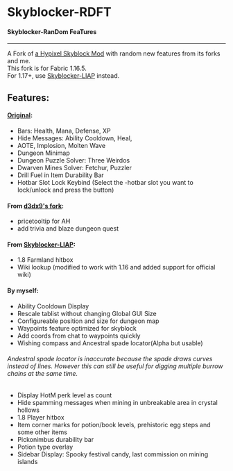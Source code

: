 # Skyblocker-RDFT
#### Skyblocker-RanDom FeaTures
----
A Fork of [a Hypixel Skyblock Mod](https://github.com/Kraineff/Skyblocker) with random new features from its forks and me.  
This fork is for Fabric 1.16.5.  
For 1.17+, use [Skyblocker-LIAP](https://modrinth.com/mod/skyblocker-liap) instead.
## Features:
#### [Original](https://github.com/Kraineff/Skyblocker):
- Bars: Health, Mana, Defense, XP
- Hide Messages: Ability Cooldown, Heal,
- AOTE, Implosion, Molten Wave
- Dungeon Minimap
- Dungeon Puzzle Solver: Three Weirdos
- Dwarven Mines Solver: Fetchur, Puzzler
- Drill Fuel in Item Durability Bar
- Hotbar Slot Lock Keybind (Select the -hotbar slot you want to lock/unlock and press the button)
#### From [d3dx9's fork](https://github.com/d3dx9/Skyblocker):
- pricetooltip for AH
- add trivia and blaze dungeon quest
#### From [Skyblocker-LIAP](https://github.com/SkyblockerMod/Skyblocker):
- 1.8 Farmland hitbox
- Wiki lookup (modified to work with 1.16 and added support for official wiki)
#### By myself:
- Ability Cooldown Display
- Rescale tablist without changing Global GUI Size
- Configureable position and size for dungeon map
- Waypoints feature optimized for skyblock
- Add coords from chat to waypoints quickly
- Wishing compass and Ancestral spade locator(Alpha but usable)  
######    Andestral spade locator is inaccurate because the spade draws curves instead of lines. However this can still be useful for digging multiple burrow chains at the same time.
- Display HotM perk level as count
- Hide spamming messages when mining in unbreakable area in crystal hollows
- 1.8 Player hitbox
- Item corner marks for potion/book levels, prehistoric egg steps and some other items
- Pickonimbus durability bar
- Potion type overlay
- Sidebar Display: Spooky festival candy, last commission on mining islands
